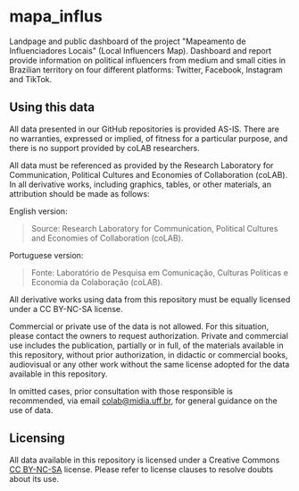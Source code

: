 # mapa_influs

Landpage and public dashboard of the project "Mapeamento de Influenciadores Locais" (Local Influencers Map). Dashboard and report provide information on political influencers from medium and small cities in Brazilian territory on four different platforms: Twitter, Facebook, Instagram and TikTok.


## Using this data

All data presented in our GitHub repositories is provided AS-IS. There are no warranties, expressed or implied, of fitness for a particular purpose, and there is no support provided by coLAB researchers.

All data must be referenced as provided by the Research Laboratory for Communication, Political Cultures and Economies of Collaboration (coLAB). In all derivative works, including graphics, tables, or other materials, an attribution should be made as follows:

English version:
> Source: Research Laboratory for Communication, Political Cultures and Economies of Collaboration (coLAB).

Portuguese version:
> Fonte: Laboratório de Pesquisa em Comunicação, Culturas Políticas e Economia da Colaboração (coLAB).

All derivative works using data from this repository must be equally licensed under a CC BY-NC-SA license.

Commercial or private use of the data is not allowed. For this situation, please contact the owners to request authorization. Private and commercial use includes the publication, partially or in full, of the materials available in this repository, without prior authorization, in didactic or commercial books, audiovisual or any other work without the same license adopted for the data available in this repository.

In omitted cases, prior consultation with those responsible is recommended, via email [colab@midia.uff.br](http://mailto:colab@midia.uff.br), for general guidance on the use of data.


## Licensing

All data available in this repository is licensed under a Creative Commons [CC BY-NC-SA](https://creativecommons.org/licenses/by-nc-sa/3.0/) license. Please refer to license clauses to resolve doubts about its use.

